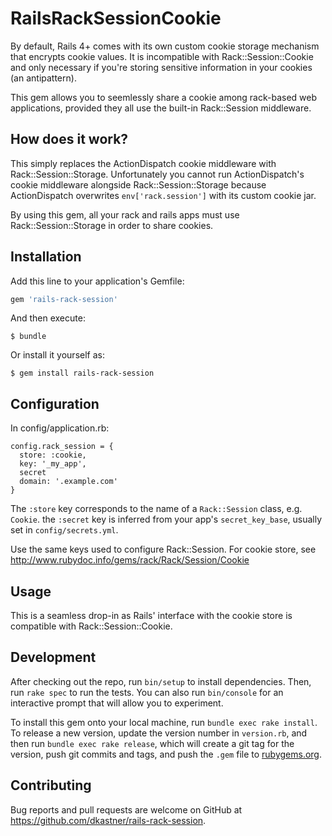 # RailsRackSessionCookie

By default, Rails 4+ comes with its own custom cookie storage mechanism that
encrypts cookie values. It is incompatible with Rack::Session::Cookie and only
necessary if you're storing sensitive information in your cookies (an
antipattern). 

This gem allows you to seemlessly share a cookie among rack-based web
applications, provided they all use the built-in Rack::Session middleware.

## How does it work?

This simply replaces the ActionDispatch cookie middleware with
Rack::Session::Storage. Unfortunately you cannot run ActionDispatch's cookie
middleware alongside Rack::Session::Storage because ActionDispatch overwrites
`env['rack.session']` with its custom cookie jar.

By using this gem, all your rack and rails apps must use Rack::Session::Storage
in order to share cookies.

## Installation

Add this line to your application's Gemfile:

```ruby
gem 'rails-rack-session'
```

And then execute:

    $ bundle

Or install it yourself as:

    $ gem install rails-rack-session

## Configuration

In config/application.rb:

```
config.rack_session = {
  store: :cookie,
  key: '_my_app',
  secret
  domain: '.example.com'
}
```

The `:store` key corresponds to the name of a `Rack::Session` class, e.g. `Cookie`.
the `:secret` key is inferred from your app's `secret_key_base`, usually set in
`config/secrets.yml`.

Use the same keys used to configure Rack::Session. For cookie store, see
http://www.rubydoc.info/gems/rack/Rack/Session/Cookie

## Usage

This is a seamless drop-in as Rails' interface with the cookie store is
compatible with Rack::Session::Cookie.

## Development

After checking out the repo, run `bin/setup` to install dependencies. Then, run `rake spec` to run the tests. You can also run `bin/console` for an interactive prompt that will allow you to experiment.

To install this gem onto your local machine, run `bundle exec rake install`. To release a new version, update the version number in `version.rb`, and then run `bundle exec rake release`, which will create a git tag for the version, push git commits and tags, and push the `.gem` file to [rubygems.org](https://rubygems.org).

## Contributing

Bug reports and pull requests are welcome on GitHub at https://github.com/dkastner/rails-rack-session.

